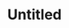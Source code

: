 ---
creation date:		2023-08-14 16:18
modification date:	2023-08-14 16:18
title: 				Untitled
tags:
---